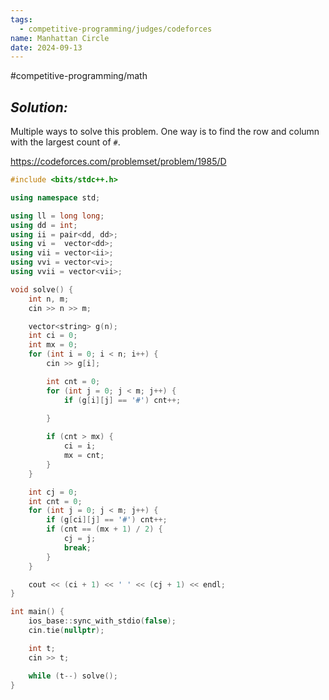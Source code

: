 ```yaml
---
tags:
  - competitive-programming/judges/codeforces
name: Manhattan Circle
date: 2024-09-13
---
```

#competitive-programming/math 
## _Solution:_
Multiple ways to solve this problem. One way is to find the row and column with the largest count of `#`.

https://codeforces.com/problemset/problem/1985/D
```cpp
#include <bits/stdc++.h>

using namespace std;

using ll = long long;
using dd = int;
using ii = pair<dd, dd>;
using vi =  vector<dd>;
using vii = vector<ii>;
using vvi = vector<vi>;
using vvii = vector<vii>;

void solve() {
    int n, m;
    cin >> n >> m;

    vector<string> g(n);
    int ci = 0;
    int mx = 0;
    for (int i = 0; i < n; i++) {
        cin >> g[i];

        int cnt = 0;
        for (int j = 0; j < m; j++) {
            if (g[i][j] == '#') cnt++;
            
        }

        if (cnt > mx) {
            ci = i;
            mx = cnt;
        }
    }

    int cj = 0;
    int cnt = 0;
    for (int j = 0; j < m; j++) {
        if (g[ci][j] == '#') cnt++;
        if (cnt == (mx + 1) / 2) {
            cj = j;
            break;
        }
    }

    cout << (ci + 1) << ' ' << (cj + 1) << endl;
}

int main() {
    ios_base::sync_with_stdio(false);
    cin.tie(nullptr);

    int t;
    cin >> t;

    while (t--) solve();
}
```